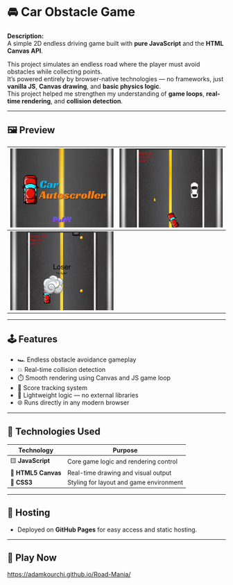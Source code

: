 # 🚘 Car Obstacle Game

**Description:**  
A simple 2D endless driving game built with **pure JavaScript** and the **HTML Canvas API**.

This project simulates an endless road where the player must avoid obstacles while collecting points.  
It’s powered entirely by browser-native technologies — no frameworks, just **vanilla JS**, **Canvas drawing**, and **basic physics logic**.  
This project helped me strengthen my understanding of **game loops**, **real-time rendering**, and **collision detection**.

---

## 🖼️ Preview

| ![Main Screenshot](screenshots/car-game.webp) | ![Screenshot 1](screenshots/car-game1.webp) |
|---------------------------------------------|------------------------------------------|
| ![Screenshot 2](screenshots/car-game2.webp)   |                                          |

---

## 🕹️ Features

- 🏎️ Endless obstacle avoidance gameplay  
- 💥 Real-time collision detection  
- ⏱️ Smooth rendering using Canvas and JS game loop  
- 🎯 Score tracking system  
- 🧠 Lightweight logic — no external libraries  
- 🌐 Runs directly in any modern browser  

---

## 🧠 Technologies Used

| Technology | Purpose |
|-------------|----------|
| 🟨 **JavaScript** | Core game logic and rendering control |
| 🧩 **HTML5 Canvas** | Real-time drawing and visual output |
| 🎨 **CSS3** | Styling for layout and game environment |

---

## 🚀 Hosting

- Deployed on **GitHub Pages** for easy access and static hosting.

---

## 🧩 Play Now

https://adamkourchi.github.io/Road-Mania/

